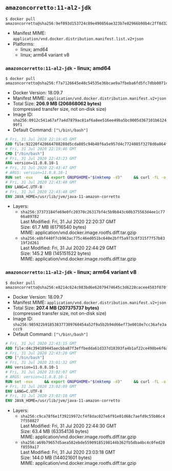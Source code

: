 ## `amazoncorretto:11-al2-jdk`

```console
$ docker pull amazoncorretto@sha256:9ef093d153724c89e490856ae323b7e82966b98b4c2ff8d327be8c0c0b020ce9
```

-	Manifest MIME: `application/vnd.docker.distribution.manifest.list.v2+json`
-	Platforms:
	-	linux; amd64
	-	linux; arm64 variant v8

### `amazoncorretto:11-al2-jdk` - linux; amd64

```console
$ docker pull amazoncorretto@sha256:f7a7126645e48c54535e36bcae9a7fbeba6fd5fc7dbb0071ce4534cad101616a
```

-	Docker Version: 18.09.7
-	Manifest MIME: `application/vnd.docker.distribution.manifest.v2+json`
-	Total Size: **206.9 MB (206868062 bytes)**  
	(compressed transfer size, not on-disk size)
-	Image ID: `sha256:0912c541a67af7a4d7879ac81af6a8ee516ee49ba5bc0005d367101b612499f1`
-	Default Command: `["\/bin\/bash"]`

```dockerfile
# Fri, 31 Jul 2020 22:19:45 GMT
ADD file:92220f428664788288d5cda805c94b48f6a5e957d4c7724085f3278d0a864f6d in / 
# Fri, 31 Jul 2020 22:19:46 GMT
CMD ["/bin/bash"]
# Fri, 31 Jul 2020 22:43:23 GMT
ARG version=11.0.8.10-1
# Fri, 31 Jul 2020 22:43:47 GMT
# ARGS: version=11.0.8.10-1
RUN set -eux     && export GNUPGHOME="$(mktemp -d)"     && curl -fL -o corretto.key https://yum.corretto.aws/corretto.key     && gpg --batch --import corretto.key     && gpg --batch --export --armor '6DC3636DAE534049C8B94623A122542AB04F24E3' > corretto.key     && rpm --import corretto.key     && rm -r "$GNUPGHOME" corretto.key     && curl -fL -o /etc/yum.repos.d/corretto.repo https://yum.corretto.aws/corretto.repo     && grep -q '^gpgcheck=1' /etc/yum.repos.d/corretto.repo     && yum install -y java-11-amazon-corretto-devel-$version     && (find /usr/lib/jvm/java-11-amazon-corretto -name src.zip -delete || true)     && yum install -y fontconfig     && yum clean all
# Fri, 31 Jul 2020 22:43:48 GMT
ENV LANG=C.UTF-8
# Fri, 31 Jul 2020 22:43:48 GMT
ENV JAVA_HOME=/usr/lib/jvm/java-11-amazon-corretto
```

-	Layers:
	-	`sha256:37373184fe69e0fc20370c26317bf4c5b9b843c60b375563d4ee1c7766a89782`  
		Last Modified: Fri, 31 Jul 2020 22:20:37 GMT  
		Size: 61.7 MB (61716540 bytes)  
		MIME: application/vnd.docker.image.rootfs.diff.tar.gzip
	-	`sha256:e8bf440f7cb963ac775c46ed051bc640e2bff5a973c8f315f7f57b8319f2d261`  
		Last Modified: Fri, 31 Jul 2020 22:44:29 GMT  
		Size: 145.2 MB (145151522 bytes)  
		MIME: application/vnd.docker.image.rootfs.diff.tar.gzip

### `amazoncorretto:11-al2-jdk` - linux; arm64 variant v8

```console
$ docker pull amazoncorretto@sha256:e8214c624c083bd6e62079474645c3d6228cacee4583f070f14b8919fa076125
```

-	Docker Version: 18.09.7
-	Manifest MIME: `application/vnd.docker.distribution.manifest.v2+json`
-	Total Size: **207.4 MB (207375737 bytes)**  
	(compressed transfer size, not on-disk size)
-	Image ID: `sha256:985922b918538377309760454a52f9a5b2b94d66ef73e0010e7cc36afe3accc9`
-	Default Command: `["\/bin\/bash"]`

```dockerfile
# Fri, 31 Jul 2020 22:43:15 GMT
ADD file:d4c394189445aecbba87f3effbedda61d337d18393fa4b1af22ce498be6f6af0 in / 
# Fri, 31 Jul 2020 22:43:20 GMT
CMD ["/bin/bash"]
# Fri, 31 Jul 2020 23:01:32 GMT
ARG version=11.0.8.10-1
# Fri, 31 Jul 2020 23:02:07 GMT
# ARGS: version=11.0.8.10-1
RUN set -eux     && export GNUPGHOME="$(mktemp -d)"     && curl -fL -o corretto.key https://yum.corretto.aws/corretto.key     && gpg --batch --import corretto.key     && gpg --batch --export --armor '6DC3636DAE534049C8B94623A122542AB04F24E3' > corretto.key     && rpm --import corretto.key     && rm -r "$GNUPGHOME" corretto.key     && curl -fL -o /etc/yum.repos.d/corretto.repo https://yum.corretto.aws/corretto.repo     && grep -q '^gpgcheck=1' /etc/yum.repos.d/corretto.repo     && yum install -y java-11-amazon-corretto-devel-$version     && (find /usr/lib/jvm/java-11-amazon-corretto -name src.zip -delete || true)     && yum install -y fontconfig     && yum clean all
# Fri, 31 Jul 2020 23:02:09 GMT
ENV LANG=C.UTF-8
# Fri, 31 Jul 2020 23:02:10 GMT
ENV JAVA_HOME=/usr/lib/jvm/java-11-amazon-corretto
```

-	Layers:
	-	`sha256:c9ca78f6e1f39219972cf4f8dac027e6f91e01d68c7aefd9c55b86c47f558827`  
		Last Modified: Fri, 31 Jul 2020 22:44:30 GMT  
		Size: 63.4 MB (63354136 bytes)  
		MIME: application/vnd.docker.image.rootfs.diff.tar.gzip
	-	`sha256:a69b79657d5aea582ebde55909185198144b362fb5dba4bc4c0fed20f8559a17`  
		Last Modified: Fri, 31 Jul 2020 23:03:18 GMT  
		Size: 144.0 MB (144021601 bytes)  
		MIME: application/vnd.docker.image.rootfs.diff.tar.gzip
